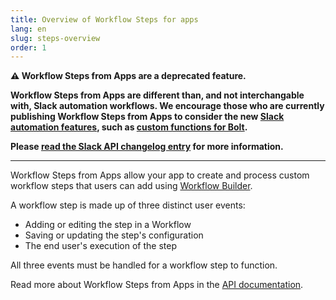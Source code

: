 ```yaml
---
title: Overview of Workflow Steps for apps
lang: en
slug: steps-overview
order: 1
---
```


<div class="section-content">

**⚠️ Workflow Steps from Apps are a deprecated feature.**

**Workflow Steps from Apps are different than, and not interchangable with, Slack automation workflows. We encourage those who are currently publishing Workflow Steps from Apps to consider the new [Slack automation features](https://api.slack.com/automation), such as [custom functions for Bolt](#functions).**

**Please [read the Slack API changelog entry](https://api.slack.com/changelog/2023-08-workflow-steps-from-apps-step-back) for more information.**

---

Workflow Steps from Apps allow your app to create and process custom workflow steps that users can add using [Workflow Builder](https://api.slack.com/workflows).

A workflow step is made up of three distinct user events:

- Adding or editing the step in a Workflow
- Saving or updating the step's configuration
- The end user's execution of the step

All three events must be handled for a workflow step to function.

Read more about Workflow Steps from Apps in the [API documentation](https://api.slack.com/legacy/workflows/steps).

</div>
